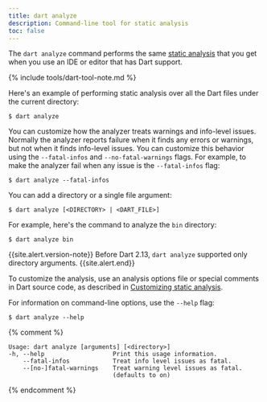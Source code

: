 ```yaml
---
title: dart analyze
description: Command-line tool for static analysis
toc: false
---
```


The `dart analyze` command
performs the same [static analysis][]
that you get when you use an IDE or editor that has Dart support.

{% include tools/dart-tool-note.md %}

Here's an example of performing static analysis over all the Dart files
under the current directory:

```terminal
$ dart analyze
```

You can customize how the analyzer treats warnings and info-level issues.
Normally the analyzer reports failure when it finds any errors or warnings,
but not when it finds info-level issues.
You can customize this behavior using the
`--fatal-infos` and `--no-fatal-warnings` flags.
For example, to make the analyzer fail when any issue is 
the `--fatal-infos` flag:

```terminal
$ dart analyze --fatal-infos
```

You can add a directory or a single file argument:

```terminal
$ dart analyze [<DIRECTORY> | <DART_FILE>]
```

For example, here's the command to analyze the `bin` directory:

```terminal
$ dart analyze bin
```

{{site.alert.version-note}}
  Before Dart 2.13, `dart analyze` supported only directory arguments.
{{site.alert.end}}

To customize the analysis, use an analysis options file
or special comments in Dart source code,
as described in [Customizing static analysis][static analysis].

For information on command-line options, use the `--help` flag:

```terminal
$ dart analyze --help
```

[static analysis]: /tools/analyzer

{% comment %}
```
Usage: dart analyze [arguments] [<directory>]
-h, --help                   Print this usage information.
    --fatal-infos            Treat info level issues as fatal.
    --[no-]fatal-warnings    Treat warning level issues as fatal.
                             (defaults to on)
```
{% endcomment %}
